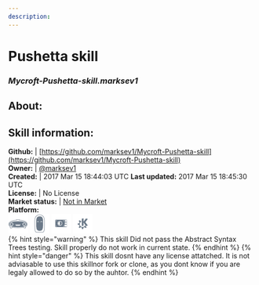 ```yaml
---  
description:   
---  
```

# Pushetta skill  
### _Mycroft-Pushetta-skill.marksev1_  
## About:  


## Skill information:  
**Github:** | [https://github.com/marksev1/Mycroft-Pushetta-skill](https://github.com/marksev1/Mycroft-Pushetta-skill)  
**Owner:** | [@marksev1](https://github.com/marksev1)  
**Created:** | 2017 Mar 15 18:44:03 UTC  **Last updated:** 2017 Mar 15 18:45:30 UTC  
**License:** | No License  
**Market status:** | [Not in Market](https://market.mycroft.ai/skill/)  
**Platform:**  
 ![](../.gitbook/assets/mark-1-icon.png)  ![](../.gitbook/assets/mark-2-icon.png)  ![](../.gitbook/assets/picroft-icon.png)  ![](../.gitbook/assets/kde.png)   
{% hint style="warning" %}
This skill Did not pass the Abstract Syntax Trees testing. Skill properly do not work in current state.
{% endhint %}
{% hint style="danger" %}
This skill dosnt have any license attatched. It is not adviasable to use this skillnor fork or clone, as you dont know if you are legaly allowed to do so by the auhtor.
{% endhint %}
